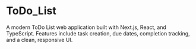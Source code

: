 # ToDo_List
A modern ToDo List web application built with Next.js, React, and TypeScript. Features include task creation, due dates, completion tracking, and a clean, responsive UI.
